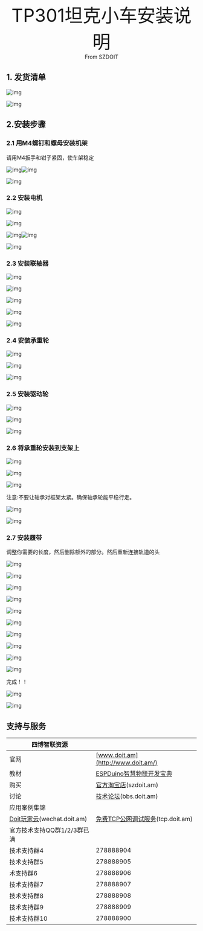 <center><font size=10> TP301坦克小车安装说明 </center></font>
<center> From SZDOIT</center>

## 1. 发货清单

![img](wps1.jpg) 

![img](wps2.jpg) 

## 2.安装步骤

### 2.1 用M4螺钉和螺母安装机架

请用M4扳手和钳子紧固，使车架稳定

![img](wps3.jpg)![img](wps4.jpg) 

![img](wps5.jpg) 

### 2.2 安装电机

![img](wps6.jpg) 

![img](wps7.jpg) 

![img](wps8.jpg)![img](wps9.jpg) 

![img](wps10.jpg) 

### 2.3 安装联轴器

![img](wps11.jpg) 

![img](wps12.jpg) 

![img](wps13.jpg) 

![img](wps14.jpg) 

![img](wps15.jpg) 

### 2.4 安装承重轮

![img](wps16.jpg) 

![img](wps17.jpg) 

![img](wps18.jpg) 

### 2.5 安装驱动轮

![img](wps19.jpg) 

![img](wps20.jpg) 

![img](wps21.jpg) 

###  2.6 将承重轮安装到支架上

![img](wps22.jpg) 

![img](wps23.jpg) 

![img](wps24.jpg) 

注意:不要让轴承对框架太紧。确保轴承轮能平稳行走。

![img](wps25.jpg) 

![img](wps26.jpg) 

###  2.7 安装履带

调整你需要的长度，然后删除额外的部分。然后重新连接轨道的头

![img](wps27.jpg) 

![img](wps28.jpg) 

![img](wps29.jpg) 

![img](wps30.jpg) 

![img](wps31.jpg) 

 

![img](wps32.jpg) 

![img](wps33.jpg) 

![img](wps34.jpg) 

![img](wps35.jpg) 

![img](wps36.jpg) 

完成！！

![img](wps37.jpg) 

![img](wps38.jpg) 

## 支持与服务

| 四博智联资源                                        |                                                              |
| --------------------------------------------------- | ------------------------------------------------------------ |
| 官网                                                | [www.doit.am](http://www.doit.am/)                           |
| 教材                                                | [ESPDuino智慧物联开发宝典](https://item.taobao.com/item.htm?spm=a1z10.3-c.w4002-7420449993.9.Bgp1Ll&id=520583000610) |
| 购买                                                | [官方淘宝店](https://szdoit.taobao.com/)(szdoit.am)          |
| 讨论                                                | [技术论坛](http://bbs.doit.am/forum.php)(bbs.doit.am)        |
| 应用案例集锦                                        |                                                              |
| [Doit玩家云](http://wechat.doit.am)(wechat.doit.am) | [免费TCP公网调试服务](http://tcp.doit.am)(tcp.doit.am)       |
| 官方技术支持QQ群1/2/3群已满                         |                                                              |
| 技术支持群4                                         | 278888904                                                    |
| 技术支持群5                                         | 278888905                                                    |
| 术支持群6                                           | 278888906                                                    |
| 技术支持群7                                         | 278888907                                                    |
| 技术支持群8                                         | 278888908                                                    |
| 技术支持群9                                         | 278888909                                                    |
| 技术支持群10                                        | 278888900                                                    |
